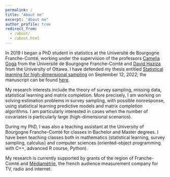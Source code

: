 ```yaml
---
permalink: /
title: "About me"
excerpt: "About me"
author_profile: true
redirect_from: 
  - /about/
  - /about.html
---
```


In 2019 I began a PhD student in statistics at the Université de Bourgogne Franche-Comté, working under the supervision of the professors [Camelia Goga](http://goga.perso.math.cnrs.fr) from the Université de Bourgogne Franche-Comté and [David Haziza](http://www.davidhaziza.com) from the University of Ottawa. I have defended my thesis entitled [Statistical learning for high-dimensional sampling](https://mehdiDagdoug.github.io/files/Thèse_finale.pdf) on September 12, 2022; the manuscript can be found [here](https://mehdiDagdoug.github.io/files/Thèse_finale.pdf).


My research interests include the theory of survey sampling, missing data, statistical learning and matrix completion. More precisely, I am working on solving estimation problems in survey sampling, with possible nonresponse, using statistical learning predictive models and matrix completion algorithms. I am particularly interested in cases when the number of covariates is particularly large (high-dimensional scenarios). 

During my PhD, I was also a teaching assistant at the University of Bourgogne Franche-Comté for classes in Bachelor and Master degrees. I have been teaching classes both in mathematics (statistical learning, survey sampling, calculus) and computer sciences (oriented-object programming with C++, advanced R course, Python).

My research is currently supported by grants of the region of Franche-Comté and [Médiamétrie](https://www.mediametrie.fr/en), the french audience measurement company for TV, radio and internet. 
